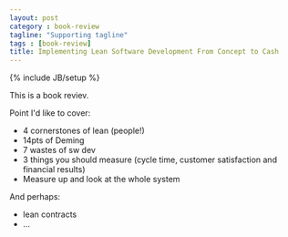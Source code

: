 ```yaml
---
layout: post
category : book-review
tagline: "Supporting tagline"
tags : [book-review]
title: Implementing Lean Software Development From Concept to Cash
---
```

{% include JB/setup %}

This is a book reviev.

Point I'd like to cover:

 * 4 cornerstones of lean (people!)
 * 14pts of Deming
 * 7 wastes of sw dev
 * 3 things you should measure (cycle time, customer satisfaction and financial results)
 * Measure up and look at the whole system

And perhaps:

 * lean contracts
 * ...

